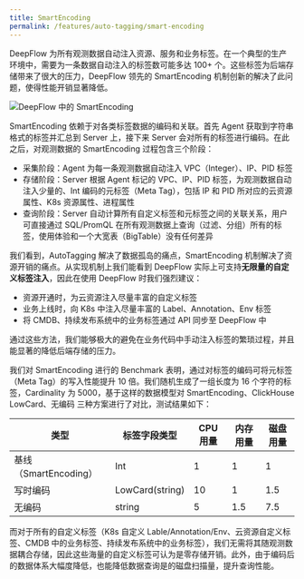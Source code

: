 ```yaml
---
title: SmartEncoding
permalink: /features/auto-tagging/smart-encoding
---
```


DeepFlow 为所有观测数据自动注入资源、服务和业务标签。在一个典型的生产环境中，需要为一条数据自动注入的标签数可能多达 100+ 个。这些标签为后端存储带来了很大的压力，DeepFlow 领先的 SmartEncoding 机制创新的解决了此问题，使得性能开销显著降低。

![DeepFlow 中的 SmartEncoding](https://yunshan-guangzhou.oss-cn-beijing.aliyuncs.com/pub/pic/202310096523b164952a5.png)

SmartEncoding 依赖于对各类标签数据的编码和关联。首先 Agent 获取到字符串格式的标签并汇总到 Server 上，接下来 Server 会对所有的标签进行编码。在此之后，对观测数据的 SmartEncoding 过程包含三个阶段：
- 采集阶段：Agent 为每一条观测数据自动注入 VPC（Integer）、IP、PID 标签
- 存储阶段：Server 根据 Agent 标记的 VPC、IP、PID 标签，为观测数据自动注入少量的、Int 编码的元标签（Meta Tag），包括 IP 和 PID 所对应的云资源属性、K8s 资源属性、进程属性
- 查询阶段：Server 自动计算所有自定义标签和元标签之间的关联关系，用户可直接通过 SQL/PromQL 在所有观测数据上查询（过滤、分组）所有的标签，使用体验和一个大宽表（BigTable）没有任何差异

我们看到，AutoTagging 解决了数据孤岛的痛点，SmartEncoding 机制解决了资源开销的痛点。从实现机制上我们能看到 DeepFlow 实际上可支持**无限量的自定义标签注入**，因此在使用 DeepFlow 时我们强烈建议：
- 资源开通时，为云资源注入尽量丰富的自定义标签
- 业务上线时，向 K8s 中注入尽量丰富的 Label、Annotation、Env 标签
- 将 CMDB、持续发布系统中的业务标签通过 API 同步至 DeepFlow 中

通过这些方法，我们能够极大的避免在业务代码中手动注入标签的繁琐过程，并且能显著的降低后端存储的压力。

我们对 SmartEncoding 进行的 Benchmark 表明，通过对标签的编码可将元标签（Meta Tag）的写入性能提升 10 倍。我们随机生成了一组长度为 16 个字符的标签，Cardinality 为 5000，基于这样的数据模型对 SmartEncoding、ClickHouse LowCard、无编码 三种方案进行了对比，测试结果如下：

| 类型                  | 标签字段类型    | CPU 用量 | 内存用量 | 磁盘用量 |
| --------------------  | --------------  | -------- | -------- | -------- |
| 基线（SmartEncoding） | Int             | 1        | 1        | 1        |
| 写时编码              | LowCard(string) | 10       | 1        | 1.5      |
| 无编码                | string          | 5        | 1.5      | 7.5      |

而对于所有的自定义标签（K8s 自定义 Lable/Annotation/Env、云资源自定义标签、CMDB 中的业务标签、持续发布系统中的业务标签），我们无需将其随观测数据耦合存储，因此这些海量的自定义标签可认为是零存储开销。此外，由于编码后的数据体系大幅度降低，也能降低数据查询是的磁盘扫描量，提升查询性能。
